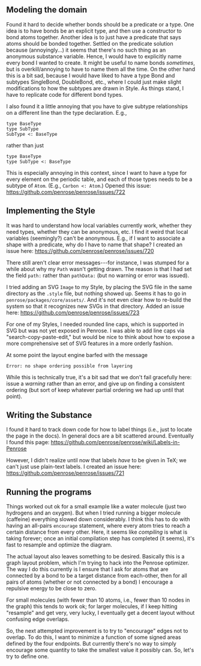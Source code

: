 ## Modeling the domain

Found it hard to decide whether bonds should be a predicate or a type.
One idea is to have bonds be an explicit type, and then use a constructor to bond atoms together.
Another idea is to just have a predicate that says atoms should be bonded together.
Settled on the predicate solution because (annoyingly...) it seems that there's no such thing as an anonymous substance variable. Hence, I would have to explicitly name every bond I wanted to create. It might be useful to name bonds _sometimes_, but is overkill/annoying to have to name them all the time. On the other hand this is a bit sad, because I would have liked to have a type Bond and subtypes SingleBond, DoubleBond, etc., where I could just make slight modifications to how the subtypes are drawn in Style. As things stand, I have to replicate code for different bond types.

I also found it a little annoying that you have to give subtype relationships on a different line than the type declaration. E.g.,

```
type BaseType
type SubType
SubType <: BaseType
```

rather than just

```
type BaseType
type SubType <: BaseType
```

This is especially annoying in this context, since I want to have a type for every element on the periodic table, and each of those types needs to be a subtype of `Atom`. (E.g., `Carbon <: Atom`.)
Opened this issue: <https://github.com/penrose/penrose/issues/722>

## Implementing the Style

It was hard to understand how local variables currently work, whether they need types, whether they can be anonymous, etc.
I find it weird that local variables (seemingly?) can't be anonymous. E.g., if I want to associate a shape with a predicate, why do I have to name that shape? I created an issue here: <https://github.com/penrose/penrose/issues/720>

There still aren't clear error messages---for instance, I was stumped for a while about why my `Path` wasn't getting drawn. The reason is that I had set the field `path:` rather than `pathData:` (but no warning or error was issued).

I tried adding an SVG `Image` to my Style, by placing the SVG file in the same directory as the `.style` file, but nothing showed up. Seems it has to go in `penrose/packages/core/assets/`. And it's not even clear how to re-build the system so that it recognizes new SVGs in that directory. Added an issue here: <https://github.com/penrose/penrose/issues/723>

For one of my Styles, I needed rounded line caps, which is supported in SVG but was not yet exposed in Penrose. I was able to add line caps via "search-copy-paste-edit," but would be nice to think about how to expose a more comprehensive set of SVG features in a more orderly fashion.

At some point the layout engine barfed with the message

```
Error: no shape ordering possible from layering
```

While this is technically true, it's a bit sad that we don't fail gracefully here: issue a _warning_ rather than an error, and give up on finding a consistent ordering (but sort of keep whatever partial ordering we had up until that point).

## Writing the Substance

I found it hard to track down code for how to label things (i.e., just to locate the page in the docs). In general docs are a bit scattered around. Eventually I found this page: <https://github.com/penrose/penrose/wiki/Labels-in-Penrose>

However, I didn't realize until now that labels _have_ to be given in TeX; we can't just use plain-text labels. I created an issue here: <https://github.com/penrose/penrose/issues/721>

## Running the programs

Things worked out ok for a small example like a water molecule (just two hydrogens and an oxygen). But when I tried running a bigger molecule (caffeine) everything slowed down considerably. I think this has to do with having an all-pairs `encourage` statement, where every atom tries to reach a certain distance from every other. Here, it seems like _compiling_ is what is taking forever; once an initial compilation step has completed (it seems), it's fast to resample and optimize the diagram.

The actual layout also leaves something to be desired. Basically this is a graph layout problem, which I'm trying to hack into the Penrose optimizer. The way I do this currently is I ensure that I ask for atoms that are connected by a bond to be a target distance from each-other, then for all pairs of atoms (whether or not connected by a bond) I encourage a repulsive energy to be close to zero.

For small molecules (with fewer than 10 atoms, i.e., fewer than 10 nodes in the graph) this tends to work ok; for larger molecules, if I keep hitting "resample" and get very, very lucky, I eventually get a decent layout without confusing edge overlaps.

So, the next attempted improvement is to try to "encourage" edges not to overlap. To do this, I want to minimize a function of some signed areas defined by the four endpoints. But currently there's no way to simply encourage some quantity to take the smallest value it possibly can. So, let's try to define one.
